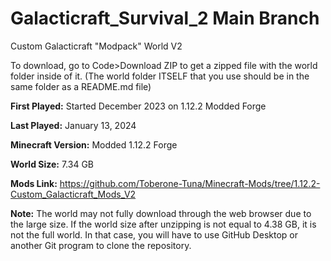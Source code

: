 # Galacticraft_Survival_2 Main Branch

Custom Galacticraft "Modpack" World V2

To download, go to Code>Download ZIP to get a zipped file with the world folder inside of it. (The world folder ITSELF that you use should be in the same folder as a README.md file)

**First Played:** Started December 2023 on 1.12.2 Modded Forge

**Last Played:** January 13, 2024

**Minecraft Version:** Modded 1.12.2 Forge

**World Size:** 7.34 GB

**Mods Link:** https://github.com/Toberone-Tuna/Minecraft-Mods/tree/1.12.2-Custom_Galacticraft_Mods_V2

**Note:** The world may not fully download through the web browser due to the large size. If the world size after unzipping is not equal to 4.38 GB, it is not the full world. In that case, you will have to use GitHub Desktop or another Git program to clone the repository.
